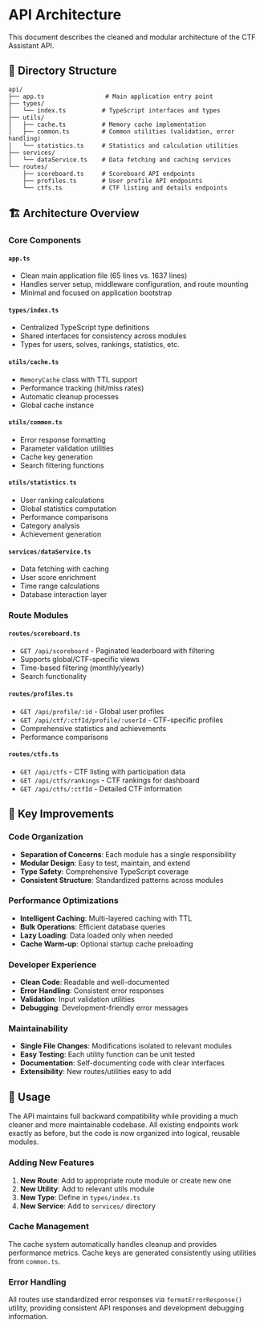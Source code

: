 # API Architecture

This document describes the cleaned and modular architecture of the CTF Assistant API.

## 📁 Directory Structure

```
api/
├── app.ts                 # Main application entry point
├── types/
│   └── index.ts          # TypeScript interfaces and types
├── utils/
│   ├── cache.ts          # Memory cache implementation
│   ├── common.ts         # Common utilities (validation, error handling)
│   └── statistics.ts     # Statistics and calculation utilities
├── services/
│   └── dataService.ts    # Data fetching and caching services
└── routes/
    ├── scoreboard.ts     # Scoreboard API endpoints
    ├── profiles.ts       # User profile API endpoints
    └── ctfs.ts           # CTF listing and details endpoints
```

## 🏗️ Architecture Overview

### Core Components

#### `app.ts`
- Clean main application file (65 lines vs. 1637 lines)
- Handles server setup, middleware configuration, and route mounting
- Minimal and focused on application bootstrap

#### `types/index.ts`
- Centralized TypeScript type definitions
- Shared interfaces for consistency across modules
- Types for users, solves, rankings, statistics, etc.

#### `utils/cache.ts`
- `MemoryCache` class with TTL support
- Performance tracking (hit/miss rates)
- Automatic cleanup processes
- Global cache instance

#### `utils/common.ts`
- Error response formatting
- Parameter validation utilities
- Cache key generation
- Search filtering functions

#### `utils/statistics.ts`
- User ranking calculations
- Global statistics computation
- Performance comparisons
- Category analysis
- Achievement generation

#### `services/dataService.ts`
- Data fetching with caching
- User score enrichment
- Time range calculations
- Database interaction layer

### Route Modules

#### `routes/scoreboard.ts`
- `GET /api/scoreboard` - Paginated leaderboard with filtering
- Supports global/CTF-specific views
- Time-based filtering (monthly/yearly)
- Search functionality

#### `routes/profiles.ts`
- `GET /api/profile/:id` - Global user profiles
- `GET /api/ctf/:ctfId/profile/:userId` - CTF-specific profiles
- Comprehensive statistics and achievements
- Performance comparisons

#### `routes/ctfs.ts`
- `GET /api/ctfs` - CTF listing with participation data
- `GET /api/ctfs/rankings` - CTF rankings for dashboard
- `GET /api/ctfs/:ctfId` - Detailed CTF information

## 🎯 Key Improvements

### Code Organization
- **Separation of Concerns**: Each module has a single responsibility
- **Modular Design**: Easy to test, maintain, and extend
- **Type Safety**: Comprehensive TypeScript coverage
- **Consistent Structure**: Standardized patterns across modules

### Performance Optimizations
- **Intelligent Caching**: Multi-layered caching with TTL
- **Bulk Operations**: Efficient database queries
- **Lazy Loading**: Data loaded only when needed
- **Cache Warm-up**: Optional startup cache preloading

### Developer Experience
- **Clean Code**: Readable and well-documented
- **Error Handling**: Consistent error responses
- **Validation**: Input validation utilities
- **Debugging**: Development-friendly error messages

### Maintainability
- **Single File Changes**: Modifications isolated to relevant modules
- **Easy Testing**: Each utility function can be unit tested
- **Documentation**: Self-documenting code with clear interfaces
- **Extensibility**: New routes/utilities easy to add

## 🚀 Usage

The API maintains full backward compatibility while providing a much cleaner and more maintainable codebase. All existing endpoints work exactly as before, but the code is now organized into logical, reusable modules.

### Adding New Features

1. **New Route**: Add to appropriate route module or create new one
2. **New Utility**: Add to relevant utils module
3. **New Type**: Define in `types/index.ts`
4. **New Service**: Add to `services/` directory

### Cache Management

The cache system automatically handles cleanup and provides performance metrics. Cache keys are generated consistently using utilities from `common.ts`.

### Error Handling

All routes use standardized error responses via `formatErrorResponse()` utility, providing consistent API responses and development debugging information.
